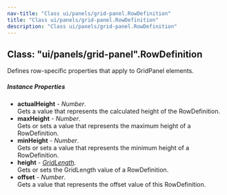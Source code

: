 ```yaml
---
nav-title: "Class ui/panels/grid-panel.RowDefinition"
title: "Class ui/panels/grid-panel.RowDefinition"
description: "Class ui/panels/grid-panel.RowDefinition"
---
```

## Class: "ui/panels/grid-panel".RowDefinition  
Defines row-specific properties that apply to GridPanel elements.

##### Instance Properties
 - **actualHeight** - _Number_.    
  Gets a value that represents the calculated height of the RowDefinition.
 - **maxHeight** - _Number_.    
  Gets or sets a value that represents the maximum height of a RowDefinition. 
 - **minHeight** - _Number_.    
  Gets or sets a value that represents the minimum height of a RowDefinition. 
 - **height** - [_GridLength_](../../../ui/panels/grid-panel/GridLength.md).    
  Gets or sets the GridLength value of a RowDefinition. 
 - **offset** - _Number_.    
  Gets a value that represents the offset value of this RowDefinition.